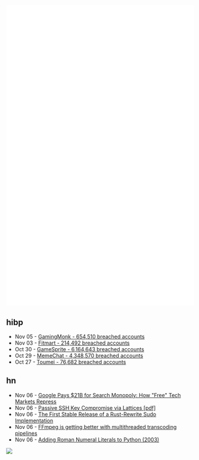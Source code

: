 ![Metrics](https://raw.githubusercontent.com/phixion/phixion/master/metrics.svg)

## hibp

<!--
for https://github.com/phixion/phixion/blob/main/.github/workflows/feeds.yml
-->
<!--START_SECTION:haveibeenpwnd-->
- Nov 05 - [GamingMonk - 654,510 breached accounts](https://haveibeenpwned.com/PwnedWebsites#GamingMonk)
- Nov 03 - [Fitmart - 214,492 breached accounts](https://haveibeenpwned.com/PwnedWebsites#Fitmart)
- Oct 30 - [GameSprite - 6,164,643 breached accounts](https://haveibeenpwned.com/PwnedWebsites#GameSprite)
- Oct 29 - [MemeChat - 4,348,570 breached accounts](https://haveibeenpwned.com/PwnedWebsites#MemeChat)
- Oct 27 - [Toumei - 76,682 breached accounts](https://haveibeenpwned.com/PwnedWebsites#Toumei)
<!--END_SECTION:haveibeenpwnd-->

## hn

<!--
for https://github.com/phixion/phixion/blob/main/.github/workflows/feeds.yml
-->
<!--START_SECTION:hn-->
- Nov 06 - [Google Pays $21B for Search Monopoly: How "Free" Tech Markets Repress](https://tutanota.com/blog/google-search-monopoly)
- Nov 06 - [Passive SSH Key Compromise via Lattices [pdf]](https://eprint.iacr.org/2023/1711.pdf)
- Nov 06 - [The First Stable Release of a Rust-Rewrite Sudo Implementation](https://www.memorysafety.org/blog/sudo-first-stable-release/)
- Nov 06 - [FFmpeg is getting better with multithreaded transcoding pipelines](https://twitter.com/FFmpeg/status/1721275669336707152)
- Nov 06 - [Adding Roman Numeral Literals to Python (2003)](https://peps.python.org/pep-0313/)
<!--END_SECTION:hn-->

<!--
for https://yhype.me
-->
![](https://hit.yhype.me/github/profile?user_id=13013670)
